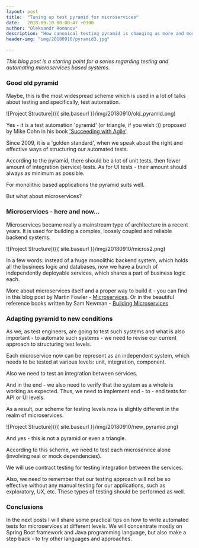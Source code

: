 ```yaml
---
layout: post
title:  "Tuning up test pyramid for microservices"
date:   2018-09-10 00:00:47 +0300
author: "Oleksandr Romanov"
description: "How canonical testing pyramid is changing as more and more applications adopt microservices architecture"
header-img: "img/20180910/pyramid3.jpg"

---
```


_This blog post is a starting point for a series regarding testing and automating microservices based systems._

### Good old pyramid  

Maybe, this is the most widespread scheme which is used in a lot of talks about testing and specifically, test automation. 

![Project Structure]({{ site.baseurl }}/img/20180910/old_pyramid.png)

Yes - it is a test automation 'pyramid' (or triangle, if you wish :)) proposed by Mike Cohn in his book ['Succeeding with Agile'][agile].  

Since 2009, it is a 'golden standard', when we speak about the right and effective ways of structuring our automated tests.  

According to the pyramid, there should be a lot of unit tests, then fewer amount of integration (service) tests. As for UI tests - their amount should always as minimum as possible.  

For monolithic based applications the pyramid suits well.  

But what about microservices?  

### Microservices - here and now... 

Microservices became really a mainstream type of architecture in a recent years. It is used for building a complex, loosely coupled and reliable backend systems.  

![Project Structure]({{ site.baseurl }}/img/20180910/micros2.png)

In a few words: instead of a huge monolithic backend system, which holds all the businees logic and databases, now we have a bunch of independently deployable services, which shares a part of business logic each.  

More about microservices itself and a proper way to build it - you can find in this blog post by Martin Fowler - [Microservices][microservices]. Or in the beautiful reference books written by Sam Newman - [Building Microservices][building]

### Adapting pyramid to new conditions  

As we, as test engineers, are going to test such systems and what is also important - to automate such systems - we need to revise our current approach to structuring test levels.  

Each microservice now can be represent as an independent system, which needs to be tested at various levels: unit, integration, component.  

Also we need to test an integration between services.  

And in the end - we also need to verify that the system as a whole is working as expected. Thus, we need to implement end - to - end tests for API or UI levels.  

As a result, our scheme for testing levels now is slightly different in the realm of microservices.   

![Project Structure]({{ site.baseurl }}/img/20180910/new_pyramid.png)

And yes - this is not a pyramid or even a triangle.  

According to this scheme, we need to test each microservice alone (involving real or mock dependencies).  

We will use contract testing for testing integration between the services.  

Also, we need to remember that our testing approach will not be so effective without any manual testing for our applications, such as exploratory, UX, etc. These types of testing should be performed as well.   

### Conclusions 

In the next posts I will share some practical tips on how to write automated tests for microservices at different levels.
We will concentrate mostly on Spring Boot framework and Java programming language, but also make a step back - to try other languages and approaches.  


[microservices]: https://martinfowler.com/articles/microservices.html
[building]: https://samnewman.io/books/building_microservices/
[agile]: https://www.amazon.com/Succeeding-Agile-Software-Development-Using/dp/0321579364
